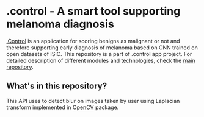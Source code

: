 # .control - A smart tool supporting melanoma diagnosis
[.Control](https://github.com/julia-cieszko/.control/tree/master) is an application for scoring benigns as malignant or not and therefore supporting early diagnosis of melanoma based on CNN trained on open datasets of ISIC.
This repository is a part of .control app project. For detailed description of different modules and technologies, check the [main repository](https://github.com/julia-cieszko/.control/tree/master).

## What's in this repository?
This API uses to detect blur on images taken by user using Laplacian transform implemented in [OpenCV](https://pypi.org/project/opencv-python/) package.
